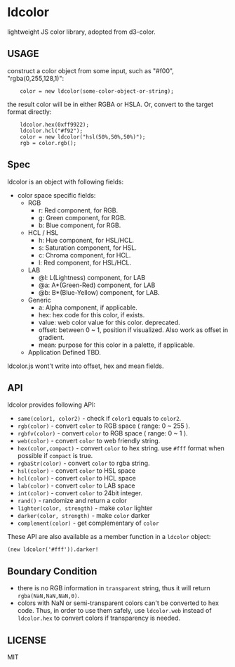 # ldcolor

lightweight JS color library, adopted from d3-color.


## USAGE

construct a color object from some input, such as "#f00", "rgba(0,255,128,1)":

```
    color = new ldcolor(some-color-object-or-string);
```

the result color will be in either RGBA or HSLA. Or, convert to the target format directly:

```
    ldcolor.hex(0xff9922);
    ldcolor.hcl("#f92");
    color = new ldcolor("hsl(50%,50%,50%)");
    rgb = color.rgb();
```


## Spec

ldcolor is an object with following fields:

 * color space specific fields:
   * RGB
     * r: Red component, for RGB.
     * g: Green component, for RGB.
     * b: Blue component, for RGB.
   * HCL / HSL
     * h: Hue component, for HSL/HCL.
     * s: Saturation component, for HSL.
     * c: Chroma component, for HCL.
     * l: Red component, for HSL/HCL.
   * LAB
     * @l: L(Lightness) component, for LAB
     * @a: A\*(Green-Red) component, for LAB
     * @b: B\*(Blue-Yellow) component, for LAB.
   * Generic
     * a: Alpha component, if applicable.
     * hex: hex code for this color, if exists.
     * value: web color value for this color. deprecated.
     * offset: between 0 ~ 1, position if visualized. Also work as offset in gradient.
     * mean: purpose for this color in a palette, if applicable.
   * Application Defined
     TBD.

ldcolor.js wont't write into offset, hex and mean fields.

## API

ldcolor provides following API:

 - `same(color1, color2)` - check if `color1` equals to `color2`.
 - `rgb(color)` - convert `color` to RGB space ( range: 0 ~ 255 ).
 - `rgbfv(color)` - convert `color` to RGB space ( range: 0 ~ 1 ).
 - `web(color)` - convert `color` to web friendly string.
 - `hex(color,compact)` - convert `color` to hex string. use `#fff` format when possible if `compact` is true.
 - `rgbaStr(color)` - convert `color` to rgba string.
 - `hsl(color)` - convert `color` to HSL space
 - `hcl(color)` - convert `color` to HCL space
 - `lab(color)` - convert `color` to LAB space
 - `int(color)` - convert `color` to 24bit integer.
 - `rand()` - randomize and return a color
 - `lighter(color, strength)` - make `color` lighter
 - `darker(color, strength)` - make `color` darker
 - `complement(color)` - get complementary of `color`

These API are also available as a member function in a `ldcolor` object:

    (new ldcolor('#fff')).darker!


## Boundary Condition

 - there is no RGB information in `transparent` string, thus it will return `rgba(NaN,NaN,NaN,0)`.
 - colors with NaN or semi-transparent colors can't be converted to hex code. Thus, in order to use them safely, use `ldcolor.web` instead of `ldcolor.hex` to convert colors if transparency is needed.

## LICENSE

MIT
